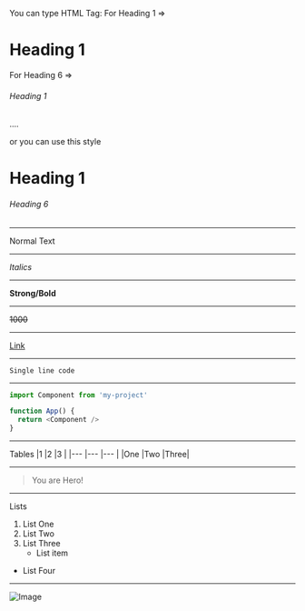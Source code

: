 You can type HTML Tag: 
For Heading 1 => <h1>Heading 1</h1>
For Heading 6 => <h6>Heading 1</h6>
<p></p>
<strong></strong> .... 

or you can use this style

# Heading 1
###### Heading 6

---

Normal Text

---

_Italics_

---

**Strong/Bold**

---

~~1000~~

---

[Link](https://websiteLink.com)

---

`Single line code`

---

```javascript
import Component from 'my-project'

function App() {
  return <Component />
}
```
---

Tables
|1     |2    |3    |
|---   |---  |---  |
|One   |Two  |Three|

---

> You are Hero!

---

Lists
1. List One
2. List Two
3. List Three
   - List item
- List Four

---

![Image](https://assets.turbologo.com/blog/en/2019/11/19084834/gaming-logo-cover.jpg)

